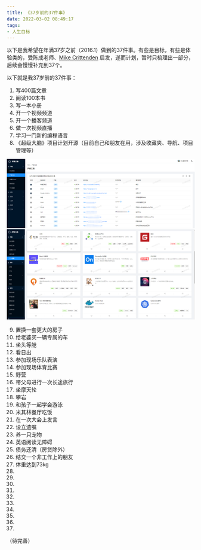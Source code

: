 ```yaml
---
title: 《37岁前的37件事》
date: 2022-03-02 08:49:17
tags:
- 人生目标
---
```


以下是我希望在年满37岁之前（2016.1）做到的37件事。有些是目标，有些是体验类的，受陈成老师、[Mike Crittenden](https://critter.blog/2022/02/28/40-before-40/) 启发，遂而计划，暂时只梳理出一部分，后续会慢慢补充到37个。

以下就是我37岁前的37件事：

1. 写400篇文章
2. 阅读100本书
3. 写一本小册
4. 开一个视频频道
5. 开一个播客频道
6. 做一次视频直播
7. 学习一门新的编程语言
8. 《超级大脑》项目计划开源（目前自己和朋友在用，涉及收藏夹、导航、项目管理等）

![超级大脑-1](/images/post/live/goal/my-37-before-37-001.png)
![超级大脑-2](/images/post/live/goal/my-37-before-37-002.png)

9. 置换一套更大的房子
10. 给老婆买一辆专属的车
11. 坐头等舱
12. 看日出
13. 参加现场乐队表演
14. 参加现场体育比赛
15. 野营
16. 带父母进行一次长途旅行
17. 坐摩天轮
18. 攀岩
19. 和孩子一起学会游泳
20. 米其林餐厅吃饭
21. 在一次大会上发言
22. 设立遗嘱
23. 养一只宠物
24. 英语阅读无障碍
25. 债务还清（房贷除外）
26. 结交一个非工作上的朋友
27. 体重达到73kg
28. 
29. 
30. 
31. 
32. 
33. 
34. 
35. 
36. 
37. 

（待完善）